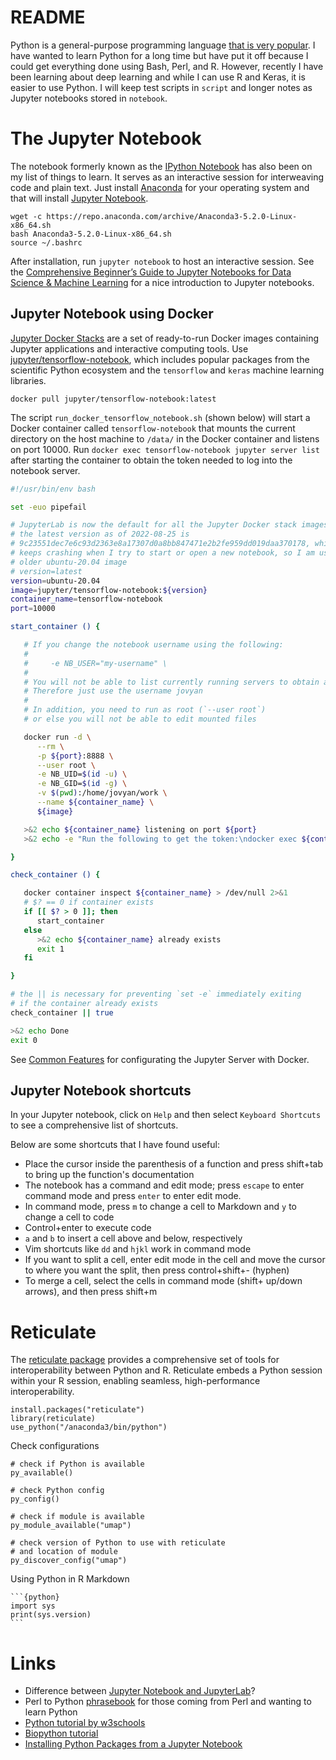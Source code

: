 # README

Python is a general-purpose programming language [that is very popular](https://madnight.github.io/githut/). I have wanted to learn Python for a long time but have put it off because I could get everything done using Bash, Perl, and R. However, recently I have been learning about deep learning and while I can use R and Keras, it is easier to use Python. I will keep test scripts in `script` and longer notes as Jupyter notebooks stored in `notebook`.

# The Jupyter Notebook

The notebook formerly known as the [IPython Notebook](https://ipython.org/notebook.html) has also been on my list of things to learn. It serves as an interactive session for interweaving code and plain text. Just install [Anaconda](https://www.continuum.io/downloads) for your operating system and that will install [Jupyter Notebook](https://jupyter.readthedocs.io/en/latest/install.html).

    wget -c https://repo.anaconda.com/archive/Anaconda3-5.2.0-Linux-x86_64.sh
    bash Anaconda3-5.2.0-Linux-x86_64.sh
    source ~/.bashrc

After installation, run `jupyter notebook` to host an interactive session. See the [Comprehensive Beginner’s Guide to Jupyter Notebooks for Data Science & Machine Learning](https://www.analyticsvidhya.com/blog/2018/05/starters-guide-jupyter-notebook/) for a nice introduction to Jupyter notebooks.

## Jupyter Notebook using Docker

[Jupyter Docker Stacks](https://jupyter-docker-stacks.readthedocs.io/en/latest/index.html) are a set of ready-to-run Docker images containing Jupyter applications and interactive computing tools. Use [jupyter/tensorflow-notebook](https://jupyter-docker-stacks.readthedocs.io/en/latest/using/selecting.html#jupyter-tensorflow-notebook), which includes popular packages from the scientific Python ecosystem and the `tensorflow` and `keras` machine learning libraries.

    docker pull jupyter/tensorflow-notebook:latest

The script `run_docker_tensorflow_notebook.sh` (shown below) will start a Docker container called `tensorflow-notebook` that mounts the current directory on the host machine to `/data/` in the Docker container and listens on port 10000. Run `docker exec tensorflow-notebook jupyter server list` after starting the container to obtain the token needed to log into the notebook server.

```bash
#!/usr/bin/env bash

set -euo pipefail

# JupyterLab is now the default for all the Jupyter Docker stack images
# the latest version as of 2022-08-25 is
# 9c23551dec7e6c93d2363e8a17307d0a8bb847471e2b2fe959dd019daa370178, which
# keeps crashing when I try to start or open a new notebook, so I am using the
# older ubuntu-20.04 image
# version=latest
version=ubuntu-20.04
image=jupyter/tensorflow-notebook:${version}
container_name=tensorflow-notebook
port=10000

start_container () {

   # If you change the notebook username using the following:
   #
   #     -e NB_USER="my-username" \
   #
   # You will not be able to list currently running servers to obtain a token.
   # Therefore just use the username jovyan
   #
   # In addition, you need to run as root (`--user root`)
   # or else you will not be able to edit mounted files

   docker run -d \
      --rm \
      -p ${port}:8888 \
      --user root \
      -e NB_UID=$(id -u) \
      -e NB_GID=$(id -g) \
      -v $(pwd):/home/jovyan/work \
      --name ${container_name} \
      ${image}

   >&2 echo ${container_name} listening on port ${port}
   >&2 echo -e "Run the following to get the token:\ndocker exec ${container_name} jupyter server list"

}

check_container () {

   docker container inspect ${container_name} > /dev/null 2>&1
   # $? == 0 if container exists
   if [[ $? > 0 ]]; then
      start_container
   else
      >&2 echo ${container_name} already exists
      exit 1
   fi

}

# the || is necessary for preventing `set -e` immediately exiting
# if the container already exists
check_container || true

>&2 echo Done
exit 0
```

See [Common Features](https://jupyter-docker-stacks.readthedocs.io/en/latest/using/common.html) for configurating the Jupyter Server with Docker.

## Jupyter Notebook shortcuts

In your Jupyter notebook, click on `Help` and then select `Keyboard Shortcuts` to see a comprehensive list of shortcuts.

Below are some shortcuts that I have found useful:

* Place the cursor inside the parenthesis of a function and press shift+tab to bring up the function's documentation
* The notebook has a command and edit mode; press `escape` to enter command mode and press `enter` to enter edit mode.
* In command mode, press `m` to change a cell to Markdown and `y` to change a cell to code
* Control+enter to execute code
* `a` and `b` to insert a cell above and below, respectively
* Vim shortcuts like `dd` and `hjkl` work in command mode
* If you want to split a cell, enter edit mode in the cell and move the cursor to where you want the split, then press control+shift+- (hyphen)
* To merge a cell, select the cells in command mode (shift+ up/down arrows), and then press shift+m

# Reticulate

The [reticulate package](https://github.com/rstudio/reticulate) provides a comprehensive set of tools for interoperability between Python and R. Reticulate embeds a Python session within your R session, enabling seamless, high-performance interoperability.

    install.packages("reticulate")
    library(reticulate)
    use_python("/anaconda3/bin/python")

Check configurations

    # check if Python is available
    py_available()
    
    # check Python config
    py_config()
    
    # check if module is available
    py_module_available("umap")
    
    # check version of Python to use with reticulate
    # and location of module
    py_discover_config("umap")

Using Python in R Markdown

    ```{python}
    import sys
    print(sys.version)
    ```

# Links

* Difference between [Jupyter Notebook and JupyterLab](https://stackoverflow.com/questions/50982686/what-is-the-difference-between-jupyter-notebook-and-jupyterlab)?
* Perl to Python [phrasebook](https://wiki.python.org/moin/PerlPhrasebook) for those coming from Perl and wanting to learn Python
* [Python tutorial by w3schools](https://www.w3schools.com/python/default.asp)
* [Biopython tutorial](https://biopython.org/DIST/docs/tutorial/Tutorial.html)
* [Installing Python Packages from a Jupyter Notebook](https://jakevdp.github.io/blog/2017/12/05/installing-python-packages-from-jupyter/)

